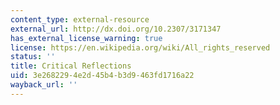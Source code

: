 ```yaml
---
content_type: external-resource
external_url: http://dx.doi.org/10.2307/3171347
has_external_license_warning: true
license: https://en.wikipedia.org/wiki/All_rights_reserved
status: ''
title: Critical Reflections
uid: 3e268229-4e2d-45b4-b3d9-463fd1716a22
wayback_url: ''
---
```

